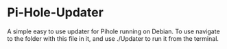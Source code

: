 # Pi-Hole-Updater
A simple easy to use updater for Pihole running on Debian.
To use navigate to the folder with this file in it, and use   ./Updater    to run it from the terminal.
